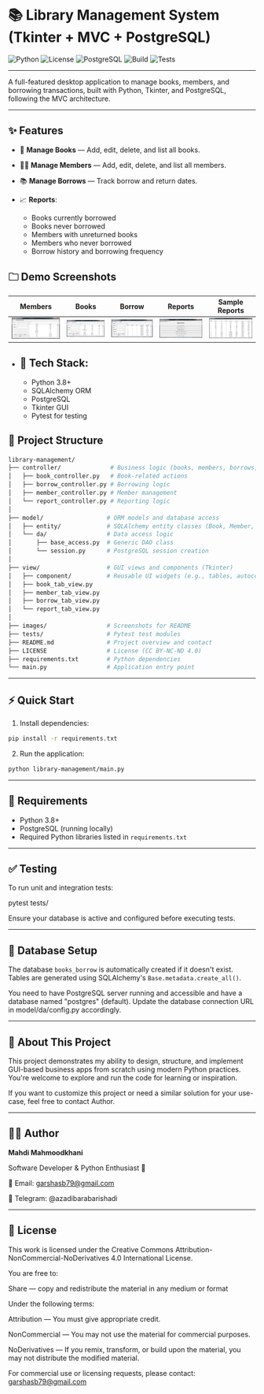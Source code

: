 ﻿# 📚 Library Management System (Tkinter + MVC + PostgreSQL)

![Python](https://img.shields.io/badge/Python-3.8%2B-blue.svg)
![License](https://img.shields.io/badge/License-MIT-green.svg)
![PostgreSQL](https://img.shields.io/badge/Database-PostgreSQL-316192.svg)
![Build](https://img.shields.io/badge/Build-Passing-brightgreen.svg)
![Tests](https://img.shields.io/badge/Tests-Pytest%20%2B%20Coverage-blueviolet.svg)

---

A full-featured desktop application to manage books, members, and borrowing transactions, built with Python, Tkinter, and PostgreSQL, following the MVC architecture.

---

## ✨ Features

- 📖 **Manage Books** — Add, edit, delete, and list all books.
- 🧑‍🎓 **Manage Members** — Add, edit, delete, and list all members.
- 📚 **Manage Borrows** — Track borrow and return dates.
- 📈 **Reports**:

  - Books currently borrowed
  - Books never borrowed
  - Members with unreturned books
  - Members who never borrowed
  - Borrow history and borrowing frequency

## 🗀 Demo Screenshots

| Members                     | Books                     | Borrow                      | Reports                    | Sample Reports                |
| --------------------------- | ------------------------- | --------------------------- | -------------------------- | ----------------------------- |
| ![](images/members-tab.png) | ![](images/books-tab.png) | ![](images/borrows-tab.png) | ![](images/report-tab.png) | ![](images/report-sample.png) |

- ## 🐍 **Tech Stack**:
  - Python 3.8+
  - SQLAlchemy ORM
  - PostgreSQL
  - Tkinter GUI
  - Pytest for testing

## 📁 Project Structure

```bash
library-management/
├── controller/              # Business logic (books, members, borrows, reports)
│   ├── book_controller.py   # Book-related actions
│   ├── borrow_controller.py # Borrowing logic
│   ├── member_controller.py # Member management
│   └── report_controller.py # Reporting logic
│
├── model/                  # ORM models and database access
│   ├── entity/             # SQLAlchemy entity classes (Book, Member, Borrow)
│   └── da/                 # Data access logic
│       ├── base_access.py  # Generic DAO class
│       └── session.py      # PostgreSQL session creation
│
├── view/                   # GUI views and components (Tkinter)
│   ├── component/          # Reusable UI widgets (e.g., tables, autocomplete)
│   ├── book_tab_view.py
│   ├── member_tab_view.py
│   ├── borrow_tab_view.py
│   └── report_tab_view.py
│
├── images/                 # Screenshots for README
├── tests/                  # Pytest test modules
├── README.md               # Project overview and contact
├── LICENSE                 # License (CC BY-NC-ND 4.0)
├── requirements.txt        # Python dependencies
└── main.py                 # Application entry point
```

---

## ⚡ Quick Start

1. Install dependencies:

```bash
pip install -r requirements.txt
```

2. Run the application:

```bash
python library-management/main.py
```

---

## 🔗 Requirements

- Python 3.8+
- PostgreSQL (running locally)
- Required Python libraries listed in `requirements.txt`

---

## ✅ Testing

To run unit and integration tests:

pytest tests/

Ensure your database is active and configured before executing tests.

---

## 📝 Database Setup

The database `books_borrow` is automatically created if it doesn't exist.  
Tables are generated using SQLAlchemy's `Base.metadata.create_all()`.

You need to have PostgreSQL server running and accessible and have a database named "postgres" (default).
Update the database connection URL in model/da/config.py accordingly.

---

## 💼 About This Project

This project demonstrates my ability to design, structure, and implement GUI-based business apps from scratch using modern Python practices. You're welcome to explore and run the code for learning or inspiration.

If you want to customize this project or need a similar solution for your use-case, feel free to contact Author.

---

## 👨‍💻 Author

**Mahdi Mahmoodkhani**

Software Developer & Python Enthusiast 🚀

📧 Email: garshasb79@gmail.com

💬 Telegram: @azadibarabarishadi

---

## 📜 License

This work is licensed under the Creative Commons Attribution-NonCommercial-NoDerivatives 4.0 International License.

You are free to:

Share — copy and redistribute the material in any medium or format

Under the following terms:

Attribution — You must give appropriate credit.

NonCommercial — You may not use the material for commercial purposes.

NoDerivatives — If you remix, transform, or build upon the material, you may not distribute the modified material.

For commercial use or licensing requests, please contact: garshasb79@gmail.com
